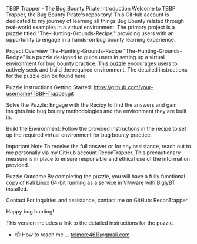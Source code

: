 TBBP Trapper - The Bug Bounty Pirate
Introduction
Welcome to TBBP Trapper, the Bug Bounty Pirate's repository! This GitHub account is dedicated to my journey of learning all things Bug Bounty related through real-world examples in a virtual environment. The primary project is a puzzle titled "The-Hunting-Grounds-Recipe," providing users with an opportunity to engage in a hands-on bug bounty learning experience.

Project Overview
The-Hunting-Grounds-Recipe
"The-Hunting-Grounds-Recipe" is a puzzle designed to guide users in setting up a virtual environment for bug bounty practice. This puzzle encourages users to actively seek and build the required environment. The detailed instructions for the puzzle can be found here.

Puzzle Instructions
Getting Started: https://github.com/your-username/TBBP-Trapper.git

Solve the Puzzle: Engage with the Recipy to find the answers and gain insights into bug bounty methodologies and the environment they are built in.

Build the Environment: Follow the provided instructions in the recipe to set up the required virtual environment for bug bounty practice.

Important Note
To receive the full answer or for any assistance, reach out to me personally via my GitHub account ReconTrapper. This precautionary measure is in place to ensure responsible and ethical use of the information provided.

Puzzle Outcome
By completing the puzzle, you will have a fully functional copy of Kali Linux 64-bit running as a service in VMware with BiglyBT installed.

Contact
For inquiries and assistance, contact me on GitHub: ReconTrapper.

Happy bug hunting!

This version includes a link to the detailed instructions for the puzzle. 
- 📫 How to reach me ... telmore4611@gmail.com

<!---
ReconTrapper/ReconTrapper is a ✨ special ✨ repository because its `README.md` (this file) appears on your GitHub profile.
You can click the Preview link to take a look at your changes.
--->
